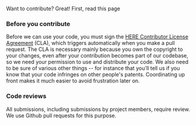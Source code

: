 Want to contribute? Great! First, read this page

### Before you contribute
Before we can use your code, you must sign the
[HERE Contributor License Agreement](https://gist.github.com/heremaps-bot/dcb932a07b424f8ed68341054e7e3a53)
(CLA), which triggers automatically when you make a pull request. 
The CLA is necessary mainly because you own the
copyright to your changes, even after your contribution becomes part of our
codebase, so we need your permission to use and distribute your code. We also
need to be sure of various other things -- for instance that you'll tell us if
you know that your code infringes on other people's patents.
Coordinating up front makes it much easier to avoid
frustration later on.

### Code reviews
All submissions, including submissions by project members, require review. We
use Github pull requests for this purpose.

